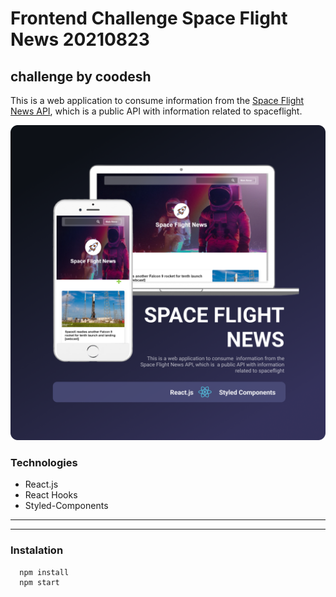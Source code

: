 # Frontend Challenge Space Flight News 20210823 
## challenge by coodesh
This is a web application to consume  information from the [Space Flight News API](https://api.spaceflightnewsapi.net/v3/documentation), which is  a public API with information related to spaceflight.

![Readme](Readme.png)

### Technologies
* React.js
* React Hooks
* Styled-Components

---
---

### Instalation
```Bash
  npm install
  npm start
```

